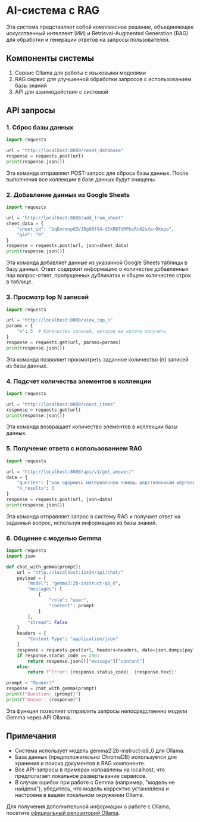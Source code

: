 # AI-система с RAG

Эта система представляет собой комплексное решение, объединяющее искусственный интеллект (ИИ) и Retrieval-Augmented Generation (RAG) для обработки и генерации ответов на запросы пользователей.

## Компоненты системы

1. Сервис Ollama для работы с языковыми моделями
2. RAG сервис для улучшенной обработки запросов с использованием базы знаний
3. API для взаимодействия с системой

## API запросы

### 1. Сброс базы данных

```python
import requests

url = "http://localhost:8000/reset_database"
response = requests.post(url)
print(response.json())
```

Эта команда отправляет POST-запрос для сброса базы данных. После выполнения все коллекции в базе данных будут очищены.

### 2. Добавление данных из Google Sheets

```python
import requests

url = "http://localhost:8000/add_from_sheet"
sheet_data = {
    "sheet_id": "1qEormopG5VJDg9BfG4-d5kRBTdMPksRcN2sXar9Xepo",
    "gid": "0"
}
response = requests.post(url, json=sheet_data)
print(response.json())
```

Эта команда добавляет данные из указанной Google Sheets таблицы в базу данных. Ответ содержит информацию о количестве добавленных пар вопрос-ответ, пропущенных дубликатах и общем количестве строк в таблице.

### 3. Просмотр top N записей

```python
import requests

url = "http://localhost:8000/view_top_n"
params = {
    "n": 5  # Количество записей, которое вы хотите получить
}
response = requests.get(url, params=params)
print(response.json())
```

Эта команда позволяет просмотреть заданное количество (n) записей из базы данных.

### 4. Подсчет количества элементов в коллекции

```python
import requests

url = "http://localhost:8000/count_items"
response = requests.get(url)
print(response.json())
```

Эта команда возвращает количество элементов в коллекции базы данных.

### 5. Получение ответа с использованием RAG

```python
import requests

url = "http://localhost:8000/api/v1/get_answer/"
data = {
    "queries": ["как оформить материальную помощь родственникам мёртвого работника"],
    "n_results": 3
}
response = requests.post(url, json=data)
print(response.json())
```

Эта команда отправляет запрос в систему RAG и получает ответ на заданный вопрос, используя информацию из базы знаний.

### 6. Общение с моделью Gemma

```python
import requests
import json

def chat_with_gemma(prompt):
    url = "http://localhost:11434/api/chat/"
    payload = {
        "model": "gemma2:2b-instruct-q8_0",
        "messages": [
            {
                "role": "user",
                "content": prompt
            }
        ],
        "stream": False
    }
    headers = {
        "Content-Type": "application/json"
    }
    response = requests.post(url, headers=headers, data=json.dumps(payload))
    if response.status_code == 200:
        return response.json()["message"]["content"]
    else:
        return f"Error: {response.status_code}, {response.text}"

prompt = "Привет!"
response = chat_with_gemma(prompt)
print(f"Question: {prompt}")
print(f"Answer: {response}")
```

Эта функция позволяет отправлять запросы непосредственно модели Gemma через API Ollama. 

## Примечания

- Система использует модель gemma2:2b-instruct-q8_0 для Ollama.
- База данных (предположительно ChromaDB) используется для хранения и поиска документов в RAG компоненте.
- Все API-запросы в примерах направлены на localhost, что предполагает локальное развертывание сервисов.
- В случае ошибок при работе с Gemma (например, "модель не найдена"), убедитесь, что модель корректно установлена и настроена в вашем локальном окружении Ollama.

Для получения дополнительной информации о работе с Ollama, посетите [официальный репозиторий Ollama](https://github.com/ollama/ollama).